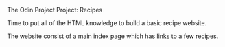 The Odin Project
Project: Recipes

Time to put all of the HTML knowledge to build a basic recipe website.

The website consist of a main index page which has links to a few recipes.
